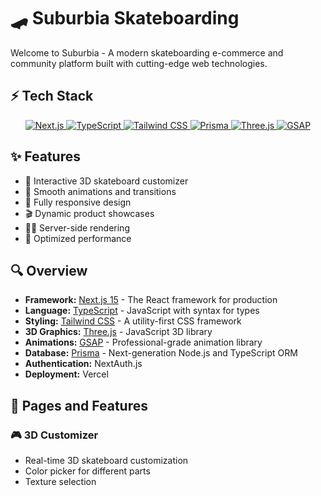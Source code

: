 # 🛹 Suburbia Skateboarding

Welcome to Suburbia - A modern skateboarding e-commerce and community platform built with cutting-edge web technologies.

## ⚡ Tech Stack

<div align="center">
  <a href="https://nextjs.org">
    <img src="https://img.shields.io/badge/next.js-000000?style=for-the-badge&logo=nextdotjs&logoColor=white" alt="Next.js" />
  </a>
  <a href="https://www.typescriptlang.org">
    <img src="https://img.shields.io/badge/TypeScript-007ACC?style=for-the-badge&logo=typescript&logoColor=white" alt="TypeScript" />
  </a>
  <a href="https://tailwindcss.com">
    <img src="https://img.shields.io/badge/Tailwind_CSS-38B2AC?style=for-the-badge&logo=tailwind-css&logoColor=white" alt="Tailwind CSS" />
  </a>
  <a href="https://www.prisma.io">
    <img src="https://img.shields.io/badge/Prisma-3982CE?style=for-the-badge&logo=Prisma&logoColor=white" alt="Prisma" />
  </a>
  <a href="https://threejs.org">
    <img src="https://img.shields.io/badge/ThreeJs-black?style=for-the-badge&logo=three.js&logoColor=white" alt="Three.js" />
  </a>
  <a href="https://greensock.com/gsap/">
    <img src="https://img.shields.io/badge/GSAP-88CE02?style=for-the-badge&logo=greensock&logoColor=black" alt="GSAP" />
  </a>
</div>

## ✨ Features

- 🎯 Interactive 3D skateboard customizer
- 🎨 Smooth animations and transitions
- 📱 Fully responsive design
- 🎬 Dynamic product showcases
- 🏃‍♂️ Server-side rendering
- 🚀 Optimized performance

## 🔍 Overview

- **Framework:** [Next.js 15](https://nextjs.org/) - The React framework for production
- **Language:** [TypeScript](https://www.typescriptlang.org/) - JavaScript with syntax for types
- **Styling:** [Tailwind CSS](https://tailwindcss.com/) - A utility-first CSS framework
- **3D Graphics:** [Three.js](https://threejs.org/) - JavaScript 3D library
- **Animations:** [GSAP](https://greensock.com/gsap/) - Professional-grade animation library
- **Database:** [Prisma](https://www.prisma.io/) - Next-generation Node.js and TypeScript ORM
- **Authentication:** NextAuth.js
- **Deployment:** Vercel

## 📱 Pages and Features

### 🎮 3D Customizer

- Real-time 3D skateboard customization
- Color picker for different parts
- Texture selection
